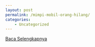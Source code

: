 ```yaml
---
layout: post
permalink: /mimpi-mobil-orang-hilang/
categories:
    - Uncategorized
---
```


[Baca Selengkapnya](/06)